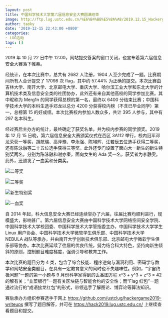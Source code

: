 ```yaml
---
layout: post
title: 中国科学技术大学第六届信息安全大赛圆满结束
image: http://ftp.lug.ustc.edu.cn/%E6%B4%BB%E5%8A%A8/2019.12.15_Hackergame_%E9%A2%81%E5%A5%96/DSC_0323.JPG
author: taoky
date: '2019-12-15 22:43:00 +0800'
categories:
- LUG活动
tags: []
---
```


2019 年 10 月 22 日中午 12:00，网站提交答案的窗口关闭，也宣布着第六届信息安全大赛落下帷幕。

经统计，在本次比赛中，总共有 2682 人注册，1904 人至少完成了一题。比赛期间所有人合计提交了 17098 次 flag，其中约 57.44% 为正确的提交。本次比赛由吉林大学、南开大学、北京邮电大学、重庆大学、哈尔滨工业大学和东北大学的计算机技术类及信息安全类的社团协办，此外还有来自其他高校的同学参加比赛。其中昵称为 Merg1n 的同学获得总榜的第一名，最终以 6400 分结束比赛；中国科学技术大学的本科生选手邓龙以总分 4200 分获得校内榜（不含已毕业同学）第一，总榜第 15 的好成绩。本次比赛校内参加人数众多，共计 395 人参与，其中有 297 名本科生。

经过赛后主办方的统计，最终确定了获奖名单，并为校内参赛的同学颁奖。2019 年 12 月 15 日晚，第六届信息安全大赛颁奖仪式在西区 3A112 举行，校内冠军邓龙荣获一等奖，胡航瑞、高泽豫、李永强、陈翊辉、汪若辰五位选手获得二等奖，还有陈泳融等二十五位选手获得三等奖。此外还专门设置了面向大一新生的新生特别奖两名，分别为陈泳融和谢亦秦，面向女生的 Ada 奖一名，获奖者为李静雯。此外，还颁发了一血奖和分类奖。

![二等奖](http://ftp.lug.ustc.edu.cn/%E6%B4%BB%E5%8A%A8/2019.12.15_Hackergame_%E9%A2%81%E5%A5%96/DSC_0323.JPG)

![三等奖](http://ftp.lug.ustc.edu.cn/%E6%B4%BB%E5%8A%A8/2019.12.15_Hackergame_%E9%A2%81%E5%A5%96/DSC_0327.JPG)

![新生特别奖](http://ftp.lug.ustc.edu.cn/%E6%B4%BB%E5%8A%A8/2019.12.15_Hackergame_%E9%A2%81%E5%A5%96/DSC_0329.JPG)

![一血奖](http://ftp.lug.ustc.edu.cn/%E6%B4%BB%E5%8A%A8/2019.12.15_Hackergame_%E9%A2%81%E5%A5%96/DSC_0331.JPG)

自 2014 年起，科大信息安全大赛已经连续举办了六届，往届比赛均顺利进行，规模盛大，影响甚广。第六届信息安全大赛由中国科学技术大学网络空间安全学院、中国科学技术大学校团委、中国科学技术大学管指委主办，中国科学技术大学学生 Linux 用户协会、中国科学技术大学微软学生俱乐部、中国科学技术大学 NEBULA 战队等承办，并由南开大学创新技术俱乐部、北京邮电大学微软学生俱乐部等协办。本次比赛延续了往届的优良传统，努力结合科大特色，坚持向新生倾斜的原则，控制题目难度梯度，强调引导和教育工作。

本次比赛的题目分为 4 类，包含了综合技能、程序逆向与漏洞利用、密码学与数学和网站安全类题目，在具有一定教育意义的同时也不失趣味性。例如，“宇宙终极问题”一题的第一小题与 9 月份科学家得到的丢番图方程 x^3 + y^3 + z^3 = 42 的解有关；“韭菜银行”一题有关区块链与智能合约的安全性；而“Flag 红包”一题通过流行的“成语接龙红包”的形式，带领选手了解图论、博弈论等算法知识。

赛后承办方组织参赛选手于网上 https://github.com/ustclug/hackergame2019-writeups 撰写了题目解答，并可在 https://hack2019.lug.ustc.edu.cn/ 上继续查看题目和提交。
